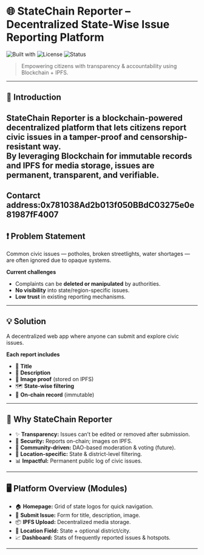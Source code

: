 # 🌐 StateChain Reporter – Decentralized State-Wise Issue Reporting Platform
![Built with](https://img.shields.io/badge/Built%20with-React%20%7C%20Hardhat%20%7C%20IPFS-0ea5e9)
![License](https://img.shields.io/badge/License-MIT-green)
![Status](https://img.shields.io/badge/Status-Prototype-blue)

> Empowering citizens with transparency & accountability using Blockchain + IPFS.

---

## 📌 Introduction
**StateChain Reporter** is a blockchain-powered decentralized platform that lets citizens report civic issues in a **tamper-proof** and **censorship-resistant** way.  
By leveraging **Blockchain** for immutable records and **IPFS** for media storage, issues are **permanent, transparent, and verifiable**.
---
## Contarct address:0x781038Ad2b013f050BBdC03275e0e81987fF4007
## ❗ Problem Statement
Common civic issues — potholes, broken streetlights, water shortages — are often ignored due to opaque systems.

**Current challenges**
- Complaints can be **deleted or manipulated** by authorities.
- **No visibility** into state/region-specific issues.
- **Low trust** in existing reporting mechanisms.

---

## 💡 Solution
A decentralized web app where anyone can submit and explore civic issues.

**Each report includes**
- 📝 **Title**  
- 📄 **Description**  
- 📸 **Image proof** (stored on IPFS)  
- 🗺️ **State-wise filtering**  
- 🔐 **On-chain record** (immutable)
---

## 🚀 Why StateChain Reporter
- ✨ **Transparency:** Issues can’t be edited or removed after submission.
- 🔐 **Security:** Reports on-chain; images on IPFS.
- 📢 **Community-driven:** DAO-based moderation & voting (future).
- 📍 **Location-specific:** State & district-level filtering.
- 📊 **Impactful:** Permanent public log of civic issues.

---

## 🖥️ Platform Overview (Modules)
- 🏠 **Homepage:** Grid of state logos for quick navigation.
- 📝 **Submit Issue:** Form for title, description, image.
- 📦 **IPFS Upload:** Decentralized media storage.
- 📍 **Location Field:** State + optional district/city.
- 📈 **Dashboard:** Stats of frequently reported issues & hotspots.
---
